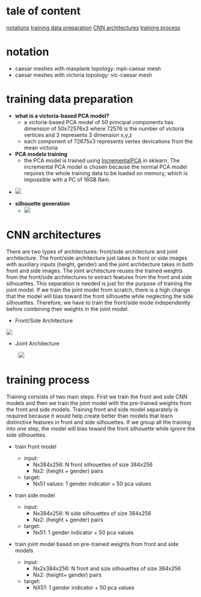# tale of content
[notations](#notation)
[training data preparation](#training-data-preparation)
[CNN architectures](#CNN-architectures)
[training process](#training-process)

# notation
- caesar meshes with maxplank topology: mpii-caesar mesh
- caesar meshes with victoria topology: vic-caesar mesh

# training data preparation
- __what is a victoria-based PCA model?__
    - a victoria-based PCA model of 50 principal components has dimension of 50x72576x3 where 72576 is the number of victoria vertices and 3 represents 3 dimension x,y,z
    - each component of 72675x3 represents vertex devications from the mean victoria
- __PCA models training__
    - the PCA model is trained using [IncrementalPCA](https://scikit-learn.org/stable/auto_examples/decomposition/plot_incremental_pca.html#sphx-glr-auto-examples-decomposition-plot-incremental-pca-py) in sklearn.
   The incremental PCA model is chosen because the normal PCA model requires the whole training data to be loaded on memory, which is impossible with a PC of 16GB Ram.

&NewLine;
   - <img src='https://g.gravizo.com/svg?%20digraph%20G%20{%20ml_mesh[label=%22male%20meshes:%202150x72576x3%22%20shape=box]%20fml_mesh[label=%22female%20meshes::%202150x72576x3%22%20shape=box]%20ml_pca_train[label=%22male%20pca%20training%22%20shape=box]%20fml_pca_train[label=%22female%20pca%20training%22%20shape=box]%20ml_pca[label=%22male%20PCA%20model:%2050x72576x3%22%20shape=box]%20fml_pca[label=%22female%20PCA%20model:%2050x72576x3%22%20shape=box]%20syn_ml_mesh[label=%22synthesized%20male%20mesh:%2030000x72576x3%22%20shape=box]%20syn_fml_mesh[label=%22synthesized%20male%20mesh:%2030000x72576x3%22%20shape=box]%20syn_ml_pca[label=%22male%20pca%20values:%2030000x50%22%20shape=box]%20syn_fml_pca[label=%22female%20pca%20values:%2030000x50%22%20shape=box]%20final_ds[label=%22final%20pca%20dataset:%2060000x51%20\n%20(+1%20indicator%20for%20male%20or%20female)%22%20shape=box]%20ml_mesh-%3Eml_pca_train%20fml_mesh-%3Efml_pca_train%20ml_pca_train%20-%3E%20ml_pca%20fml_pca_train%20-%3E%20fml_pca%20ml_pca%20-%3E%20syn_ml_mesh%20fml_pca%20-%3E%20syn_fml_mesh%20syn_ml_mesh%20-%3E%20syn_ml_pca%20syn_fml_mesh%20-%3E%20syn_fml_pca%20syn_ml_pca%20-%3E%20final_ds%20syn_fml_pca%20-%3E%20final_ds%20}'/>


&NewLine;

  - __silhouette generation__
    - <img src = 'https://g.gravizo.com/svg?%20digraph%20G%20{%20syn_ml_mesh[label=%22synthesized%20male%20mesh:%2030000x72576x3%22%20shape=box]%20syn_fml_mesh[label=%22synthesized%20female%20mesh:%2030000x72576x3%22%20shape=box]%20bl_ml_sil[label=%22blender:%20male%20sil%20projection%22%20shape=box]%20bl_fml_sil[label=%22blender:%20female%20sil%20projection%22%20shape=box]%20sil_fml_post[label=%22female%20sil%20post-processing%20\n%20binarization,%20height%20normalization%22%20shape=box]%20sil_ml_post[label=%22male%20sil%20post-processing%20\n%20binarization,%20height%20normalization%22%20shape=box]%20final_sil_ds[label=%22final%20sil%20dataset:%20\n%20male:%2030000x2x384x256%20\n%20female:%2030000x2x384x256%22%20shape=box]%20syn_ml_mesh%20-%3E%20bl_ml_sil%20syn_fml_mesh%20-%3E%20bl_fml_sil%20bl_ml_sil%20-%3E%20sil_ml_post%20bl_fml_sil%20-%3E%20sil_fml_post%20sil_ml_post%20-%3E%20final_sil_ds%20sil_fml_post%20-%3E%20final_sil_ds%20}'/>




# CNN architectures
There are two types of architectures: front/side architecture and joint architecture. The front/side architecture just takes in front or side images with auxiliary inputs (height, gender) and the joint architecture takes in both front and side images. The joint architecture reuses the trained weights from the front/side architectures to extract features from the front and side silhouettes.  This separation is needed is just for the purpose of training the joint model. If we train the joint model from scratch, there is a high change that the model will bias toward the front silhouette while neglecting the side silhouettes. Therefore, we have to train the front/side mode independently before combining their weights in the joint model.
&NewLine;
- Front/Side Architecture

&NewLine;
    <img src='https://g.gravizo.com/svg?%20digraph%20G%20{%20main[label=%22front/side%20silhouette%22%20shape=box];%20cnn[label=%22CNN:%20Densenet%22%20shape=box];%20fcn[label=%22FCN_cnn:%20fully%20connected%20layers%22%20shape=box];%20fcn_1[label=%22FCN_aux:%20fully%20connected%20layers%22%20shape=box];%20fcn_2[label=%22FCN_final:%20fully%20connected%20layers%22%20shape=box];%20aux[label=%22aux_input:%20gender,%20height%22%20shape=box]%20concat[label=%22concatenation%22%20shape=box]%20pca[label=%22output:%201%20gender%20indicator%20+%2050%20pca%20values%22%20shape=box]%20main%20-%3E%20cnn;%20cnn%20-%3E%20fcn;%20aux%20-%3E%20fcn_1;%20fcn%20-%3E%20concat;%20fcn_1%20-%3E%20concat;%20concat%20-%3E%20fcn_2;%20fcn_2%20-%3E%20pca%20}'/>


- Joint Architecture
&NewLine;

  &nbsp;
  <img src='https://g.gravizo.com/svg?%20digraph%20G%20{%20f_sil[label=%22front%20silhouette%22%20shape=box];%20s_sil[label=%22side%20silhouette%22%20shape=box];%20f_cnn[label=%22pre-trained%20front%20CNN%22%20shape=box];%20s_cnn[label=%22pre-trained%20side%20CNN%22%20shape=box];%20fs_concat[label=%22concatenation%22%20shape=box];%20fs_fcn[label=%22fcn:%20fully%20connected%20layers%22%20shape=box];%20aux[label=%22aux_input:%20height,%20gender%22%20shape=box];%20f_fcn_aux[label=%22fcn_aux_f:%20pre-trained%20front%20fcn%20layers%22%20shape=box];%20s_fcn_aux[label=%22fcn_aux_s:%20pre-trained%20side%20fcn%20layers%22%20shape=box];%20aux_elmwise_max[label=%22element-wise%20maximum%22%20shape=box];%20concat_1[label=%22concatenation%22%20shape=box];%20final_fcn[label=%22fcn_final:%20fully%20connected%20layers%22%20shape=box]%20output[label=%22output:%201%20gender%20indicator%20+%2050%20pca%20values%22%20shape=box]%20f_sil-%3Ef_cnn;%20s_sil-%3Es_cnn;%20f_cnn-%3Efs_concat;%20s_cnn-%3Efs_concat;%20fs_concat-%3Efs_fcn;%20aux%20-%3E%20f_fcn_aux;%20aux%20-%3E%20s_fcn_aux;%20f_fcn_aux%20-%3E%20aux_elmwise_max;%20s_fcn_aux%20-%3E%20aux_elmwise_max;%20fs_fcn%20-%3E%20concat_1;%20aux_elmwise_max%20-%3E%20concat_1;%20concat_1%20-%3E%20final_fcn;%20final_fcn%20-%3E%20output%20}'/>
 &NewLine;

# training process
Training consists of two main steps. First we train the front and side CNN models and then we train the joint model with the pre-trained weights from the front and side models. Training front and side model separately is required because it would help create better than models that learn distinctive features in front and side silhouettes. If we group all the training into one step, the model will bias toward the front silhouette while ignore the side silhouettes.

- train front model
  - input:
    - Nx384x256: N front silhouettes of size 384x256
    - Nx2: (height + gender) pairs
  - target:
    - Nx51 values: 1 gender indicator + 50 pca values

- train side model
  - input:
    - Nx384x256: N side silhouettes of size 384x256
    - Nx2: (height + gender) pairs
  - target:
    - Nx51: 1 gender indicator + 50 pca values

- train joint model based on pre-trained weights from front and side models
  - input:
    - Nx2x384x256: N front and size silhouettes of size 384x256
    - Nx2: (height+ gender) pairs
  - target:
    - NX51: 1 gender indicator + 50 pca values
